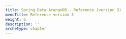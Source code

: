 ```yaml
---
title: Spring Data ArangoDB - Reference (version 3)
menuTitle: Reference version 3
weight: 6
description: ''
archetype: chapter
---
```


